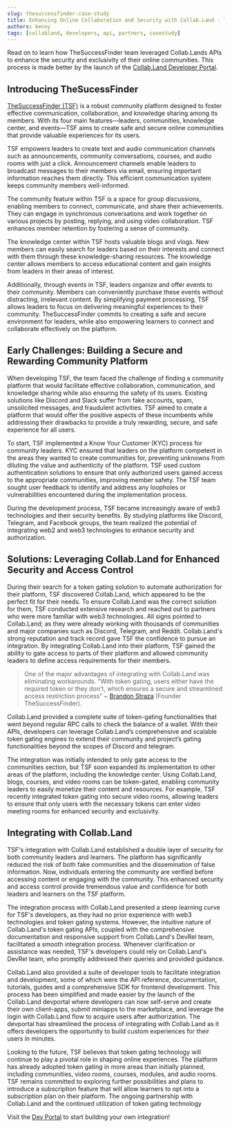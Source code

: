 ```yaml
---
slug: thesuccessfinder-case-study
title: Enhancing Online Collaboration and Security with Collab.Land - TheSuccessFinder Case Study
authors: kenny
tags: [collabland, developers, api, partners, casestudy]
---
```


Read on to learn how TheSuccessFinder team leveraged Collab.Lands APIs to enhance the security and exclusivity of their online communities. This process is made better by the launch of the [Collab.Land Developer Portal](https://dev-portal.collab.land/).

## Introducing TheSucessFinder

[TheSuccessFinder (TSF)](https://thesuccessfinder.com/) is a robust community platform designed to foster effective communication, collaboration, and knowledge sharing among its members. With its four main features—leaders, communities, knowledge center, and events—TSF aims to create safe and secure online communities that provide valuable experiences for its users.

TSF empowers leaders to create text and audio communication channels such as announcements, community conversations, courses, and audio rooms with just a click. Announcement channels enable leaders to broadcast messages to their members via email, ensuring important information reaches them directly. This efficient communication system keeps community members well-informed.

The community feature within TSF is a space for group discussions, enabling members to connect, communicate, and share their achievements. They can engage in synchronous conversations and work together on various projects by posting, replying, and using video collaboration. TSF enhances member retention by fostering a sense of community.

The knowledge center within TSF hosts valuable blogs and vlogs. New members can easily search for leaders based on their interests and connect with them through these knowledge-sharing resources. The knowledge center allows members to access educational content and gain insights from leaders in their areas of interest.

Additionally, through events in TSF, leaders organize and offer events to their community. Members can conveniently purchase these events without distracting, irrelevant content. By simplifying payment processing, TSF allows leaders to focus on delivering meaningful experiences to their community.
TheSuccessFinder commits to creating a safe and secure environment for leaders, while also empowering learners to connect and collaborate effectively on the platform.

## Early Challenges: Building a Secure and Rewarding Community Platform

When developing TSF, the team faced the challenge of finding a community platform that would facilitate effective collaboration, communication, and knowledge sharing while also ensuring the safety of its users. Existing solutions like Discord and Slack suffer from fake accounts, spam, unsolicited messages, and fraudulent activities. TSF aimed to create a platform that would offer the positive aspects of these incumbents while addressing their drawbacks to provide a truly rewarding, secure, and safe experience for all users.

To start, TSF implemented a Know Your Customer (KYC) process for community leaders. KYC ensured that leaders on the platform competent in the areas they wanted to create communities for, preventing unknowns from diluting the value and authenticity of the platform. TSF used custom authentication solutions to ensure that only authorized users gained access to the appropriate communities, improving member safety. The TSF team sought user feedback to identify and address any loopholes or vulnerabilities encountered during the implementation process.

During the development process, TSF became increasingly aware of web3 technologies and their security benefits. By studying platforms like Discord, Telegram, and Facebook groups, the team realized the potential of integrating web2 and web3 technologies to enhance security and authorization.

## Solutions: Leveraging Collab.Land for Enhanced Security and Access Control

During their search for a token gating solution to automate authorization for their platform, TSF discovered Collab.Land, which appeared to be the perfect fit for their needs. To ensure Collab.Land was the correct solution for them, TSF conducted extensive research and reached out to partners who were more familiar with web3 technologies. All signs pointed to Collab.Land; as they were already working with thousands of communities and major companies such as Discord, Telegram, and Reddit.
Collab.Land's strong reputation and track record gave TSF the confidence to pursue an integration. By integrating Collab.Land into their platform, TSF gained the ability to gate access to parts of their platform and allowed community leaders to define access requirements for their members.

> One of the major advantages of integrating with Collab.Land was eliminating workarounds. “With token gating, users either have the required token or they don't, which ensures a secure and streamlined access restriction process” ~ [Brandon Straza](https://twitter.com/brandonstraza) (Founder TheSuccessFinder).

Collab.Land provided a complete suite of token-gating functionalities that went beyond regular RPC calls to check the balance of a wallet. With their APIs, developers can leverage Collab.Land’s comprehensive and scalable token gating engines to extend their community and project’s gating functionalities beyond the scopes of Discord and telegram.

The integration was initially intended to only gate access to the communities section, but TSF soon expanded its implementation to other areas of the platform, including the knowledge center. Using Collab.Land, blogs, courses, and video rooms can be token-gated, enabling community leaders to easily monetize their content and resources. For example, TSF recently integrated token gating into secure video rooms, allowing leaders to ensure that only users with the necessary tokens can enter video meeting rooms for enhanced security and exclusivity.

## Integrating with Collab.Land

TSF's integration with Collab.Land established a double layer of security for both community leaders and learners. The platform has significantly reduced the risk of both fake communities and the dissemination of false information. Now, individuals entering the community are verified before accessing content or engaging with the community. This enhanced security and access control provide tremendous value and confidence for both leaders and learners on the TSF platform.

The integration process with Collab.Land presented a steep learning curve for TSF's developers, as they had no prior experience with web3 technologies and token gating systems. However, the intuitive nature of Collab.Land's token gating APIs, coupled with the comprehensive documentation and responsive support from Collab.Land's DevRel team, facilitated a smooth integration process. Whenever clarification or assistance was needed, TSF's developers could rely on Collab.Land's DevRel team, who promptly addressed their queries and provided guidance.

Collab.Land also provided a suite of developer tools to facilitate integration and development, some of which were the API reference, documentation, tutorials, guides and a comprehensive SDK for frontend development.
This process has been simplified and made easier by the launch of the Collab.Land devportal where developers can now self-serve and create their own client-apps, submit miniapps to the marketplace, and leverage the login with Collab.Land flow to acquire users after authorization. The devportal has streamlined the process of integrating with Collab.Land as it offers developers the opportunity to build custom experiences for their users in minutes.

Looking to the future, TSF believes that token gating technology will continue to play a pivotal role in shaping online experiences. The platform has already adopted token gating in more areas than initially planned, including communities, video rooms, courses, modules, and audio rooms. TSF remains committed to exploring further possibilities and plans to introduce a subscription feature that will allow learners to opt into a subscription plan on their platform. The ongoing partnership with Collab.Land and the continued utilization of token gating technology

Visit the [Dev Portal](https://dev-portal.collab.land/) to start building your own integration!
